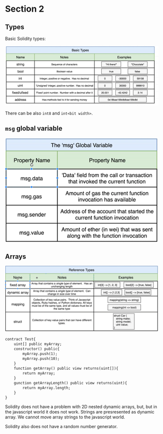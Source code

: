 # Section 2

## Types

Basic Solidity types:

![alt text](figs/s3_types.png)

There can be also `int8` and `int<bit width>`.

## `msg` global variable

![alt text](figs/s3_msg.png)

## Arrays

![alt text](figs/s3_arrays.png)

```solidity
contract Test{
    uint[] public myArray;
    constructor() public{
        myArray.push(1);
        myArray.push(10);
    }
    function getArray() public view returns(uint[]){
        return myArray;
    }
    gunction getArrayLength() public view returns(uint){
        return myArray.length;
    }
}
```

Solidity does not have a problem with 2D nested dynamic arrays, but, but in the javascript world it does not work. Strings are presresented as dynamic array. We cannot move array strings to the javascript world.

Solidity also does not have a random number generator. 
